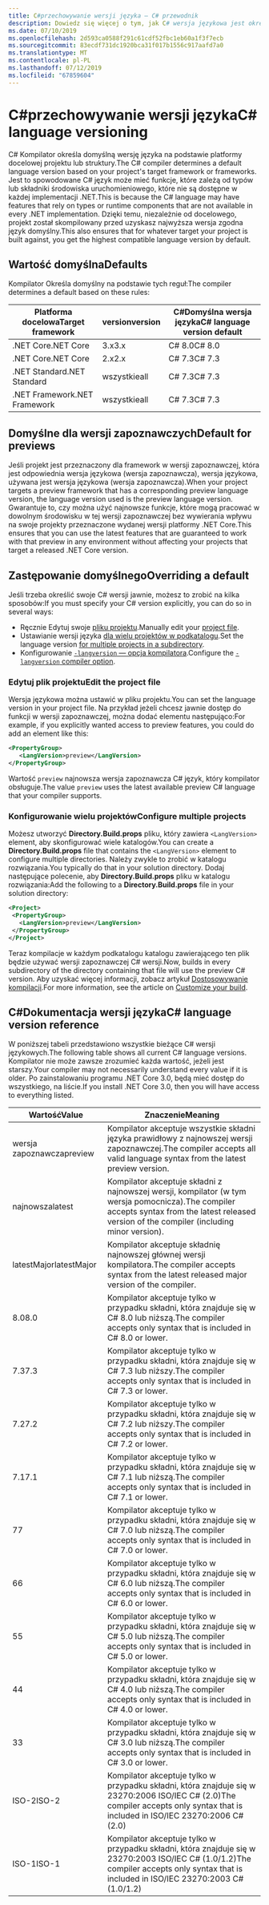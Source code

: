 ```yaml
---
title: C#przechowywanie wersji języka — C# przewodnik
description: Dowiedz się więcej o tym, jak C# wersja językowa jest określana na podstawie projektu i różne wartości możesz ręcznie dostosować go do.
ms.date: 07/10/2019
ms.openlocfilehash: 2d593ca0588f291c61cdf52fbc1eb60a1f3f7ecb
ms.sourcegitcommit: 83ecdf731dc1920bca31f017b1556c917aafd7a0
ms.translationtype: MT
ms.contentlocale: pl-PL
ms.lasthandoff: 07/12/2019
ms.locfileid: "67859604"
---
```

# <a name="c-language-versioning"></a><span data-ttu-id="fceaf-103">C#przechowywanie wersji języka</span><span class="sxs-lookup"><span data-stu-id="fceaf-103">C# language versioning</span></span>

<span data-ttu-id="fceaf-104">C# Kompilator określa domyślną wersję języka na podstawie platformy docelowej projektu lub struktury.</span><span class="sxs-lookup"><span data-stu-id="fceaf-104">The C# compiler determines a default language version based on your project's target framework or frameworks.</span></span> <span data-ttu-id="fceaf-105">Jest to spowodowane C# język może mieć funkcje, które zależą od typów lub składniki środowiska uruchomieniowego, które nie są dostępne w każdej implementacji .NET.</span><span class="sxs-lookup"><span data-stu-id="fceaf-105">This is because the C# language may have features that rely on types or runtime components that are not available in every .NET implementation.</span></span> <span data-ttu-id="fceaf-106">Dzięki temu, niezależnie od docelowego, projekt został skompilowany przed uzyskasz najwyższa wersja zgodna język domyślny.</span><span class="sxs-lookup"><span data-stu-id="fceaf-106">This also ensures that for whatever target your project is built against, you get the highest compatible language version by default.</span></span>

## <a name="defaults"></a><span data-ttu-id="fceaf-107">Wartość domyślna</span><span class="sxs-lookup"><span data-stu-id="fceaf-107">Defaults</span></span>

<span data-ttu-id="fceaf-108">Kompilator Określa domyślny na podstawie tych reguł:</span><span class="sxs-lookup"><span data-stu-id="fceaf-108">The compiler determines a default based on these rules:</span></span>

|<span data-ttu-id="fceaf-109">Platforma docelowa</span><span class="sxs-lookup"><span data-stu-id="fceaf-109">Target framework</span></span>|<span data-ttu-id="fceaf-110">version</span><span class="sxs-lookup"><span data-stu-id="fceaf-110">version</span></span>|<span data-ttu-id="fceaf-111">C#Domyślna wersja języka</span><span class="sxs-lookup"><span data-stu-id="fceaf-111">C# language version default</span></span>|
|----------------|-------|---------------------------|
|<span data-ttu-id="fceaf-112">.NET Core</span><span class="sxs-lookup"><span data-stu-id="fceaf-112">.NET Core</span></span>|<span data-ttu-id="fceaf-113">3.x</span><span class="sxs-lookup"><span data-stu-id="fceaf-113">3.x</span></span>|<span data-ttu-id="fceaf-114">C# 8.0</span><span class="sxs-lookup"><span data-stu-id="fceaf-114">C# 8.0</span></span>|
|<span data-ttu-id="fceaf-115">.NET Core</span><span class="sxs-lookup"><span data-stu-id="fceaf-115">.NET Core</span></span>|<span data-ttu-id="fceaf-116">2.x</span><span class="sxs-lookup"><span data-stu-id="fceaf-116">2.x</span></span>|<span data-ttu-id="fceaf-117">C# 7.3</span><span class="sxs-lookup"><span data-stu-id="fceaf-117">C# 7.3</span></span>|
|<span data-ttu-id="fceaf-118">.NET Standard</span><span class="sxs-lookup"><span data-stu-id="fceaf-118">.NET Standard</span></span>|<span data-ttu-id="fceaf-119">wszystkie</span><span class="sxs-lookup"><span data-stu-id="fceaf-119">all</span></span>|<span data-ttu-id="fceaf-120">C# 7.3</span><span class="sxs-lookup"><span data-stu-id="fceaf-120">C# 7.3</span></span>|
|<span data-ttu-id="fceaf-121">.NET Framework</span><span class="sxs-lookup"><span data-stu-id="fceaf-121">.NET Framework</span></span>|<span data-ttu-id="fceaf-122">wszystkie</span><span class="sxs-lookup"><span data-stu-id="fceaf-122">all</span></span>|<span data-ttu-id="fceaf-123">C# 7.3</span><span class="sxs-lookup"><span data-stu-id="fceaf-123">C# 7.3</span></span>|

## <a name="default-for-previews"></a><span data-ttu-id="fceaf-124">Domyślne dla wersji zapoznawczych</span><span class="sxs-lookup"><span data-stu-id="fceaf-124">Default for previews</span></span>

<span data-ttu-id="fceaf-125">Jeśli projekt jest przeznaczony dla framework w wersji zapoznawczej, która jest odpowiednia wersja językowa (wersja zapoznawcza), wersja językowa, używana jest wersja językowa (wersja zapoznawcza).</span><span class="sxs-lookup"><span data-stu-id="fceaf-125">When your project targets a preview framework that has a corresponding preview language version, the language version used is the preview language version.</span></span> <span data-ttu-id="fceaf-126">Gwarantuje to, czy można użyć najnowsze funkcje, które mogą pracować w dowolnym środowisku w tej wersji zapoznawczej bez wywierania wpływu na swoje projekty przeznaczone wydanej wersji platformy .NET Core.</span><span class="sxs-lookup"><span data-stu-id="fceaf-126">This ensures that you can use the latest features that are guaranteed to work with that preview in any environment without affecting your projects that target a released .NET Core version.</span></span>

## <a name="overriding-a-default"></a><span data-ttu-id="fceaf-127">Zastępowanie domyślnego</span><span class="sxs-lookup"><span data-stu-id="fceaf-127">Overriding a default</span></span>

<span data-ttu-id="fceaf-128">Jeśli trzeba określić swoje C# wersji jawnie, możesz to zrobić na kilka sposobów:</span><span class="sxs-lookup"><span data-stu-id="fceaf-128">If you must specify your C# version explicitly, you can do so in several ways:</span></span>

- <span data-ttu-id="fceaf-129">Ręcznie Edytuj swoje [pliku projektu](#edit-the-project-file).</span><span class="sxs-lookup"><span data-stu-id="fceaf-129">Manually edit your [project file](#edit-the-project-file).</span></span>
- <span data-ttu-id="fceaf-130">Ustawianie wersji języka [dla wielu projektów w podkatalogu](#configure-multiple-projects).</span><span class="sxs-lookup"><span data-stu-id="fceaf-130">Set the language version [for multiple projects in a subdirectory](#configure-multiple-projects).</span></span>
- <span data-ttu-id="fceaf-131">Konfigurowanie [ `-langversion` — opcja kompilatora](#set-the-langversion-compiler-option).</span><span class="sxs-lookup"><span data-stu-id="fceaf-131">Configure the [`-langversion` compiler option](#set-the-langversion-compiler-option).</span></span>

### <a name="edit-the-project-file"></a><span data-ttu-id="fceaf-132">Edytuj plik projektu</span><span class="sxs-lookup"><span data-stu-id="fceaf-132">Edit the project file</span></span>

<span data-ttu-id="fceaf-133">Wersja językowa można ustawić w pliku projektu.</span><span class="sxs-lookup"><span data-stu-id="fceaf-133">You can set the language version in your project file.</span></span> <span data-ttu-id="fceaf-134">Na przykład jeżeli chcesz jawnie dostęp do funkcji w wersji zapoznawczej, można dodać elementu następująco:</span><span class="sxs-lookup"><span data-stu-id="fceaf-134">For example, if you explicitly wanted access to preview features, you could do add an element like this:</span></span>

```xml
<PropertyGroup>
   <LangVersion>preview</LangVersion>
</PropertyGroup>
```

<span data-ttu-id="fceaf-135">Wartość `preview` najnowsza wersja zapoznawcza C# język, który kompilator obsługuje.</span><span class="sxs-lookup"><span data-stu-id="fceaf-135">The value `preview` uses the latest available preview C# language that your compiler supports.</span></span>

### <a name="configure-multiple-projects"></a><span data-ttu-id="fceaf-136">Konfigurowanie wielu projektów</span><span class="sxs-lookup"><span data-stu-id="fceaf-136">Configure multiple projects</span></span>

<span data-ttu-id="fceaf-137">Możesz utworzyć **Directory.Build.props** pliku, który zawiera `<LangVersion>` element, aby skonfigurować wiele katalogów.</span><span class="sxs-lookup"><span data-stu-id="fceaf-137">You can create a **Directory.Build.props** file that contains the `<LangVersion>` element to configure multiple directories.</span></span> <span data-ttu-id="fceaf-138">Należy zwykle to zrobić w katalogu rozwiązania.</span><span class="sxs-lookup"><span data-stu-id="fceaf-138">You typically do that in your solution directory.</span></span> <span data-ttu-id="fceaf-139">Dodaj następujące polecenie, aby **Directory.Build.props** pliku w katalogu rozwiązania:</span><span class="sxs-lookup"><span data-stu-id="fceaf-139">Add the following to a **Directory.Build.props** file in your solution directory:</span></span>

```xml
<Project>
 <PropertyGroup>
   <LangVersion>preview</LangVersion>
 </PropertyGroup>
</Project>
```

<span data-ttu-id="fceaf-140">Teraz kompilacje w każdym podkatalogu katalogu zawierającego ten plik będzie używać wersji zapoznawczej C# wersji.</span><span class="sxs-lookup"><span data-stu-id="fceaf-140">Now, builds in every subdirectory of the directory containing that file will use the preview C# version.</span></span> <span data-ttu-id="fceaf-141">Aby uzyskać więcej informacji, zobacz artykuł [Dostosowywanie kompilacji](/visualstudio/msbuild/customize-your-build).</span><span class="sxs-lookup"><span data-stu-id="fceaf-141">For more information, see the article on [Customize your build](/visualstudio/msbuild/customize-your-build).</span></span>

## <a name="c-language-version-reference"></a><span data-ttu-id="fceaf-142">C#Dokumentacja wersji języka</span><span class="sxs-lookup"><span data-stu-id="fceaf-142">C# language version reference</span></span>

<span data-ttu-id="fceaf-143">W poniższej tabeli przedstawiono wszystkie bieżące C# wersji językowych.</span><span class="sxs-lookup"><span data-stu-id="fceaf-143">The following table shows all current C# language versions.</span></span> <span data-ttu-id="fceaf-144">Kompilator nie może zawsze zrozumieć każda wartość, jeżeli jest starszy.</span><span class="sxs-lookup"><span data-stu-id="fceaf-144">Your compiler may not necessarily understand every value if it is older.</span></span> <span data-ttu-id="fceaf-145">Po zainstalowaniu programu .NET Core 3.0, będą mieć dostęp do wszystkiego, na liście.</span><span class="sxs-lookup"><span data-stu-id="fceaf-145">If you install .NET Core 3.0, then you will have access to everything listed.</span></span>

|<span data-ttu-id="fceaf-146">Wartość</span><span class="sxs-lookup"><span data-stu-id="fceaf-146">Value</span></span>|<span data-ttu-id="fceaf-147">Znaczenie</span><span class="sxs-lookup"><span data-stu-id="fceaf-147">Meaning</span></span>|
|------------|-------------|
|<span data-ttu-id="fceaf-148">wersja zapoznawcza</span><span class="sxs-lookup"><span data-stu-id="fceaf-148">preview</span></span>|<span data-ttu-id="fceaf-149">Kompilator akceptuje wszystkie składni języka prawidłowy z najnowszej wersji zapoznawczej.</span><span class="sxs-lookup"><span data-stu-id="fceaf-149">The compiler accepts all valid language syntax from the latest preview version.</span></span>|
|<span data-ttu-id="fceaf-150">najnowsza</span><span class="sxs-lookup"><span data-stu-id="fceaf-150">latest</span></span>|<span data-ttu-id="fceaf-151">Kompilator akceptuje składni z najnowszej wersji, kompilator (w tym wersja pomocnicza).</span><span class="sxs-lookup"><span data-stu-id="fceaf-151">The compiler accepts syntax from the latest released version of the compiler (including minor version).</span></span>|
|<span data-ttu-id="fceaf-152">latestMajor</span><span class="sxs-lookup"><span data-stu-id="fceaf-152">latestMajor</span></span>|<span data-ttu-id="fceaf-153">Kompilator akceptuje składnię najnowszej głównej wersji kompilatora.</span><span class="sxs-lookup"><span data-stu-id="fceaf-153">The compiler accepts syntax from the latest released major version of the compiler.</span></span>|
|<span data-ttu-id="fceaf-154">8.0</span><span class="sxs-lookup"><span data-stu-id="fceaf-154">8.0</span></span>|<span data-ttu-id="fceaf-155">Kompilator akceptuje tylko w przypadku składni, która znajduje się w C# 8.0 lub niższą.</span><span class="sxs-lookup"><span data-stu-id="fceaf-155">The compiler accepts only syntax that is included in C# 8.0 or lower.</span></span>|
|<span data-ttu-id="fceaf-156">7.3</span><span class="sxs-lookup"><span data-stu-id="fceaf-156">7.3</span></span>|<span data-ttu-id="fceaf-157">Kompilator akceptuje tylko w przypadku składni, która znajduje się w C# 7.3 lub niższy.</span><span class="sxs-lookup"><span data-stu-id="fceaf-157">The compiler accepts only syntax that is included in C# 7.3 or lower.</span></span>|
|<span data-ttu-id="fceaf-158">7.2</span><span class="sxs-lookup"><span data-stu-id="fceaf-158">7.2</span></span>|<span data-ttu-id="fceaf-159">Kompilator akceptuje tylko w przypadku składni, która znajduje się w C# 7.2 lub niższy.</span><span class="sxs-lookup"><span data-stu-id="fceaf-159">The compiler accepts only syntax that is included in C# 7.2 or lower.</span></span>|
|<span data-ttu-id="fceaf-160">7.1</span><span class="sxs-lookup"><span data-stu-id="fceaf-160">7.1</span></span>|<span data-ttu-id="fceaf-161">Kompilator akceptuje tylko w przypadku składni, która znajduje się w C# 7.1 lub niższą.</span><span class="sxs-lookup"><span data-stu-id="fceaf-161">The compiler accepts only syntax that is included in C# 7.1 or lower.</span></span>|
|<span data-ttu-id="fceaf-162">7</span><span class="sxs-lookup"><span data-stu-id="fceaf-162">7</span></span>|<span data-ttu-id="fceaf-163">Kompilator akceptuje tylko w przypadku składni, która znajduje się w C# 7.0 lub niższą.</span><span class="sxs-lookup"><span data-stu-id="fceaf-163">The compiler accepts only syntax that is included in C# 7.0 or lower.</span></span>|
|<span data-ttu-id="fceaf-164">6</span><span class="sxs-lookup"><span data-stu-id="fceaf-164">6</span></span>|<span data-ttu-id="fceaf-165">Kompilator akceptuje tylko w przypadku składni, która znajduje się w C# 6.0 lub niższą.</span><span class="sxs-lookup"><span data-stu-id="fceaf-165">The compiler accepts only syntax that is included in C# 6.0 or lower.</span></span>|
|<span data-ttu-id="fceaf-166">5</span><span class="sxs-lookup"><span data-stu-id="fceaf-166">5</span></span>|<span data-ttu-id="fceaf-167">Kompilator akceptuje tylko w przypadku składni, która znajduje się w C# 5.0 lub niższą.</span><span class="sxs-lookup"><span data-stu-id="fceaf-167">The compiler accepts only syntax that is included in C# 5.0 or lower.</span></span>|
|<span data-ttu-id="fceaf-168">4</span><span class="sxs-lookup"><span data-stu-id="fceaf-168">4</span></span>|<span data-ttu-id="fceaf-169">Kompilator akceptuje tylko w przypadku składni, która znajduje się w C# 4.0 lub niższą.</span><span class="sxs-lookup"><span data-stu-id="fceaf-169">The compiler accepts only syntax that is included in C# 4.0 or lower.</span></span>|
|<span data-ttu-id="fceaf-170">3</span><span class="sxs-lookup"><span data-stu-id="fceaf-170">3</span></span>|<span data-ttu-id="fceaf-171">Kompilator akceptuje tylko w przypadku składni, która znajduje się w C# 3.0 lub niższą.</span><span class="sxs-lookup"><span data-stu-id="fceaf-171">The compiler accepts only syntax that is included in C# 3.0 or lower.</span></span>|
|<span data-ttu-id="fceaf-172">ISO-2</span><span class="sxs-lookup"><span data-stu-id="fceaf-172">ISO-2</span></span>|<span data-ttu-id="fceaf-173">Kompilator akceptuje tylko w przypadku składni, która znajduje się w 23270:2006 ISO/IEC C# (2.0)</span><span class="sxs-lookup"><span data-stu-id="fceaf-173">The compiler accepts only syntax that is included in ISO/IEC 23270:2006 C# (2.0)</span></span> |
|<span data-ttu-id="fceaf-174">ISO-1</span><span class="sxs-lookup"><span data-stu-id="fceaf-174">ISO-1</span></span>|<span data-ttu-id="fceaf-175">Kompilator akceptuje tylko w przypadku składni, która znajduje się w 23270:2003 ISO/IEC C# (1.0/1.2)</span><span class="sxs-lookup"><span data-stu-id="fceaf-175">The compiler accepts only syntax that is included in ISO/IEC 23270:2003 C# (1.0/1.2)</span></span> |
